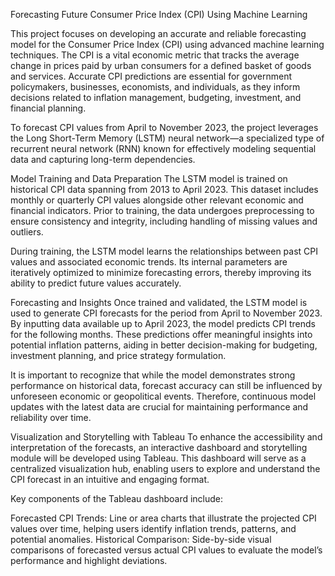 Forecasting Future Consumer Price Index (CPI) Using Machine Learning

This project focuses on developing an accurate and reliable forecasting model for the Consumer Price Index (CPI) using advanced machine learning techniques. The CPI is a vital economic metric that tracks the average change in prices paid by urban consumers for a defined basket of goods and services. Accurate CPI predictions are essential for government policymakers, businesses, economists, and individuals, as they inform decisions related to inflation management, budgeting, investment, and financial planning.

To forecast CPI values from April to November 2023, the project leverages the Long Short-Term Memory (LSTM) neural network—a specialized type of recurrent neural network (RNN) known for effectively modeling sequential data and capturing long-term dependencies.

Model Training and Data Preparation
The LSTM model is trained on historical CPI data spanning from 2013 to April 2023. This dataset includes monthly or quarterly CPI values alongside other relevant economic and financial indicators. Prior to training, the data undergoes preprocessing to ensure consistency and integrity, including handling of missing values and outliers.

During training, the LSTM model learns the relationships between past CPI values and associated economic trends. Its internal parameters are iteratively optimized to minimize forecasting errors, thereby improving its ability to predict future values accurately.

Forecasting and Insights
Once trained and validated, the LSTM model is used to generate CPI forecasts for the period from April to November 2023. By inputting data available up to April 2023, the model predicts CPI trends for the following months. These predictions offer meaningful insights into potential inflation patterns, aiding in better decision-making for budgeting, investment planning, and price strategy formulation.

It is important to recognize that while the model demonstrates strong performance on historical data, forecast accuracy can still be influenced by unforeseen economic or geopolitical events. Therefore, continuous model updates with the latest data are crucial for maintaining performance and reliability over time.

Visualization and Storytelling with Tableau
To enhance the accessibility and interpretation of the forecasts, an interactive dashboard and storytelling module will be developed using Tableau. This dashboard will serve as a centralized visualization hub, enabling users to explore and understand the CPI forecast in an intuitive and engaging format.

Key components of the Tableau dashboard include:

Forecasted CPI Trends: Line or area charts that illustrate the projected CPI values over time, helping users identify inflation trends, patterns, and potential anomalies.
Historical Comparison: Side-by-side visual comparisons of forecasted versus actual CPI values to evaluate the model’s performance and highlight deviations.
